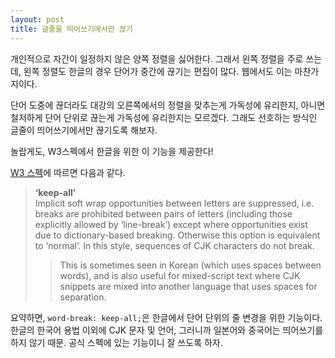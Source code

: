 ```yaml
---
layout: post
title: 글줄을 띄어쓰기에서만 끊기
---
```


개인적으로 자간이 일정하지 않은 양쪽 정렬을 싫어한다. 그래서 왼쪽 정렬을 주로 쓰는데, 왼쪽 정렬도 한글의 경우 단어가 중간에 끊기는 편집이 많다. 웹에서도 이는 마찬가지이다.

단어 도중에 끊더라도 대강의 오른쪽에서의 정렬을 맞추는게 가독성에 유리한지, 아니면 철저하게 단어 단위로 끊는게 가독성에 유리한지는 모르겠다. 그래도 선호하는 방식인 글줄이 띄어쓰기에서만 끊기도록 해보자.

놀랍게도, W3스펙에서 한글을 위한 이 기능을 제공한다!

[W3 스펙](https://www.w3.org/TR/css-text-3/#word-break)에 따르면 다음과 같다.

> **‘keep-all’**  
Implicit soft wrap opportunities between letters are suppressed, i.e. breaks are prohibited between pairs of letters (including those explicitly allowed by ‘line-break’) except where opportunities exist due to dictionary-based breaking. Otherwise this option is equivalent to ‘normal’. In this style, sequences of CJK characters do not break.  
> > This is sometimes seen in Korean (which uses spaces between words), and is also useful for mixed-script text where CJK snippets are mixed into another language that uses spaces for separation.

요약하면, `word-break: keep-all;`은 한글에서 단어 단위의 줄 변경을 위한 기능이다. 한글의 한국어 용법 이외에 CJK 문자 및 언어, 그러니까 일본어와 중국어는 띄어쓰기를 하지 않기 때문. 공식 스펙에 있는 기능이니 잘 쓰도록 하자.
